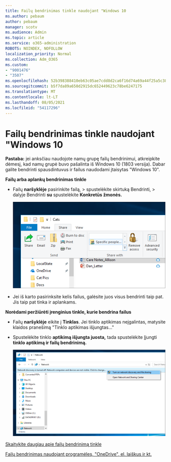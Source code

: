 ```yaml
---
title: Failų bendrinimas tinkle naudojant "Windows 10
ms.author: pebaum
author: pebaum
manager: scotv
ms.audience: Admin
ms.topic: article
ms.service: o365-administration
ROBOTS: NOINDEX, NOFOLLOW
localization_priority: Normal
ms.collection: Adm_O365
ms.custom:
- "9001476"
- "3507"
ms.openlocfilehash: 52b398388410eb63c05ae7cdd8d2ca6f16d74a69a44f25a5c38e95bf163e9e02
ms.sourcegitcommit: b5f7da89a650d2915dc652449623c78be6247175
ms.translationtype: MT
ms.contentlocale: lt-LT
ms.lasthandoff: 08/05/2021
ms.locfileid: "54117296"
---
```

# <a name="file-sharing-over-a-network-in-windows-10"></a>Failų bendrinimas tinkle naudojant "Windows 10

**Pastaba:** jei anksčiau naudojote namų grupę failų bendrinimui, atkreipkite dėmesį, kad namų grupė buvo pašalinta iš Windows 10 (1803 versija). Dabar galite bendrinti spausdintuvus ir failus naudodami įtaisytas "Windows 10".

**Failų arba aplankų bendrinimas tinkle**

- Failų **naršyklėje** pasirinkite failą, > spustelėkite  skirtuką Bendrinti, > dalyje Bendrinti **su** spustelėkite **Konkretūs žmonės.**

    ![Bendrinkite failą su konkrečiais žmonėmis.](media/share-with-specific-people.png)
          
- Jei iš karto pasirinksite kelis failus, galėsite juos visus bendrinti taip pat. Jis taip pat tinka ir aplankams.

**Norėdami peržiūrėti įrenginius tinkle, kurie bendrina failus**

- Failų **naršyklėje** eikite į **Tinklas**. Jei tinklo aptikimas neįgalintas, matysite klaidos pranešimą "Tinklo aptikimas išjungtas..."

- Spustelėkite tinklo **aptikimą išjungta juosta,** tada spustelėkite Įjungti **tinklo aptikimą ir failų bendrinimą.**

    ![Įjunkite tinklo aptikimą ir failų bendrinimą.](media/turn-on-network-discovery.png)

[Skaitykite daugiau apie failų bendrinimą tinkle](https://support.microsoft.com/help/4092694/windows-10-file-sharing-over-a-network)

[Failų bendrinimas naudojant programėles, "OneDrive", el. laiškus ir kt.](https://support.microsoft.com/help/4027674/windows-10-share-files-in-file-explorer)
